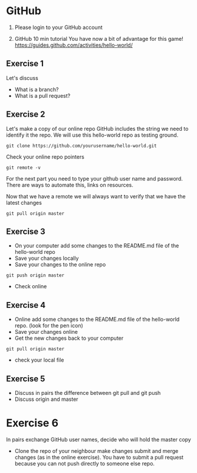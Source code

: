 # GitHub

1. Please login to your GitHub account

2. GitHub 10 min tutorial
You have now a bit of advantage for this game!
https://guides.github.com/activities/hello-world/

## Exercise 1

Let's discuss

- What is a branch?
- What is a pull request?

## Exercise 2

Let's make a copy of our online repo
GitHub includes the string we need to identify it the repo. We will use this hello-world repo as testing ground.

```{unix}
git clone https://github.com/yourusername/hello-world.git
```

Check your online repo pointers
```{unix}
git remote -v
```

For the next part you need to type your github user name and password. There are ways to automate this, links on resources.

Now that we have a remote we will always want to verify that we have the latest changes
```{unix}
git pull origin master
```
## Exercise 3
- On your computer add some changes to the README.md file of the hello-world repo
- Save your changes locally
- Save your changes to the online repo
```{unix}
git push origin master
```
- Check online

## Exercise 4
- Online add some changes to the README.md file of the hello-world repo. (look for the pen icon)
- Save your changes online
- Get the new changes back to your computer
```{unix}
git pull origin master
```
- check your local file

## Exercise 5

- Discuss in pairs the difference between git pull and git push
- Discuss origin and master

# Exercise 6
In pairs exchange GitHub user names, decide who will hold the master copy
- Clone the repo of your neighbour make changes submit and merge changes (as in the online exercise).
You have to submit a pull request because you can not push directly to someone else repo.
